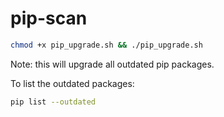 # pip-scan

```bash
chmod +x pip_upgrade.sh && ./pip_upgrade.sh
```

Note: this will upgrade all outdated pip packages.

To list the outdated packages:

```bash
pip list --outdated
```
